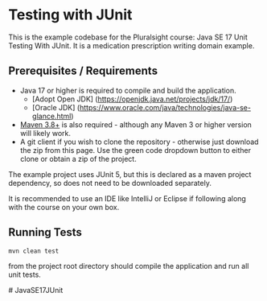 # Testing with JUnit
This is the example codebase for the Pluralsight course: Java SE 17 Unit Testing With JUnit.  It is a medication prescription writing domain example.

## Prerequisites / Requirements

  * Java 17 or higher is required to compile and build the application.
      *  [Adopt Open JDK] (https://openjdk.java.net/projects/jdk/17/)
      *  [Oracle JDK] (https://www.oracle.com/java/technologies/java-se-glance.html)
  * [Maven 3.8+]( https://maven.apache.org/download.cgi) is also required - although any Maven 3 or higher version will likely work.
  * A git client if you wish to clone the repository - otherwise just download the zip from this page.  Use the green code dropdown button to either clone or obtain a zip of the project.
  
The example project uses JUnit 5, but this is declared as a maven project dependency, so does not need to be downloaded separately.

It is recommended to use an IDE like IntelliJ or Eclipse if following along with the course on your own box.

## Running Tests

`mvn clean test` 

from the project root directory should compile the application and run all unit tests.

#   J a v a S E 1 7 J U n i t  
 